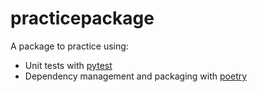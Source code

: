 # practicepackage

A package to practice using:
* Unit tests with [pytest](https://docs.pytest.org/en/stable/index.html)
* Dependency management and packaging with [poetry](https://python-poetry.org/)